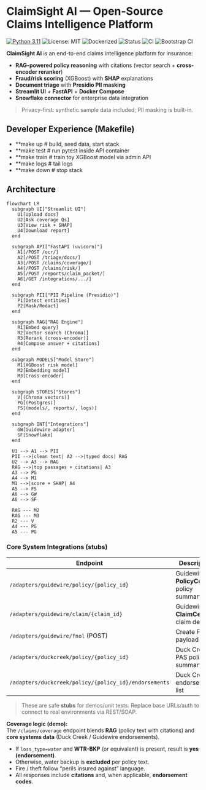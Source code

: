 # ClaimSight AI — Open-Source Claims Intelligence Platform

[![Python 3.11](https://img.shields.io/badge/python-3.11-blue.svg)](https://www.python.org/)
![License: MIT](https://img.shields.io/badge/License-MIT-green.svg)
![Dockerized](https://img.shields.io/badge/docker-ready-informational)
![Status](https://img.shields.io/badge/status-MVP--demo-brightgreen)
![CI](https://github.com/mikegashash/claimsight-ai/actions/workflows/ci.yml/badge.svg?branch=main&event=push)
![Bootstrap CI](https://github.com/mikegashash/claimsight-ai/actions/workflows/bootstrap.yml/badge.svg?branch=main&event=push)



**ClaimSight AI** is an end-to-end claims intelligence platform for insurance:
- **RAG-powered policy reasoning** with citations (vector search + **cross-encoder reranker**)
- **Fraud/risk scoring** (XGBoost) with **SHAP** explanations
- **Document triage** with **Presidio PII masking**
- **Streamlit UI** + **FastAPI** + **Docker Compose**
- **Snowflake connector** for enterprise data integration

> Privacy-first: synthetic sample data included; PII masking is built-in.

## Developer Experience (Makefile)

- **make up       # build, seed data, start stack
- **make test     # run pytest inside API container
- **make train    # train toy XGBoost model via admin API
- **make logs     # tail logs
- **make down     # stop stack


## Architecture

```mermaid
flowchart LR
  subgraph UI["Streamlit UI"]
    U1[Upload docs]
    U2[Ask coverage Qs]
    U3[View risk + SHAP]
    U4[Download report]
  end

  subgraph API["FastAPI (uvicorn)"]
    A1[/POST /ocr/]
    A2[/POST /triage/docs/]
    A3[/POST /claims/coverage/]
    A4[/POST /claims/risk/]
    A5[/POST /reports/claim_packet/]
    A6[/GET /integrations/.../]
  end

  subgraph PII["PII Pipeline (Presidio)"]
    P1[Detect entities]
    P2[Mask/Redact]
  end

  subgraph RAG["RAG Engine"]
    R1[Embed query]
    R2[Vector search (Chroma)]
    R3[Rerank (cross-encoder)]
    R4[Compose answer + citations]
  end

  subgraph MODELS["Model Store"]
    M1[XGBoost risk model]
    M2[Embedding model]
    M3[Cross-encoder]
  end

  subgraph STORES["Stores"]
    V[(Chroma vectors)]
    PG[(Postgres)]
    FS[(models/, reports/, logs)]
  end

  subgraph INT["Integrations"]
    GW[Guidewire adapter]
    SF[Snowflake]
  end

  U1 --> A1 --> PII
  PII -->|clean text| A2 -->|typed docs| RAG
  U2 --> A3 --> RAG
  RAG -->|top passages + citations| A3
  A3 --> PG
  A4 --> M1
  M1 -->|score + SHAP| A4
  A5 --> FS
  A6 --> GW
  A6 --> SF

  RAG --- M2
  RAG --- M3
  R2 --- V
  A4 --- PG
  A5 --- PG

```
###  Core System Integrations (stubs)

| Endpoint                                                | Description                                 |
|---------------------------------------------------------|---------------------------------------------|
| `/adapters/guidewire/policy/{policy_id}`                | Guidewire **PolicyCenter** policy summary   |
| `/adapters/guidewire/claim/{claim_id}`                  | Guidewire **ClaimCenter** claim details     |
| `/adapters/guidewire/fnol` (POST)                       | Create FNOL payload stub                    |
| `/adapters/duckcreek/policy/{policy_id}`                | Duck Creek PAS policy summary               |
| `/adapters/duckcreek/policy/{policy_id}/endorsements`   | Duck Creek endorsements list                |

> These are safe **stubs** for demos/unit tests. Replace base URLs/auth to connect to real environments via REST/SOAP.

**Coverage logic (demo):**  
The `/claims/coverage` endpoint blends **RAG** (policy text with citations) and **core systems data** (Duck Creek / Guidewire endorsements).  
- If `loss_type=water` and **WTR-BKP** (or equivalent) is present, result is **yes (endorsement)**.  
- Otherwise, water backup is **excluded** per policy text.  
- Fire / theft follow “perils insured against” language.  
- All responses include **citations** and, when applicable, **endorsement codes**.




